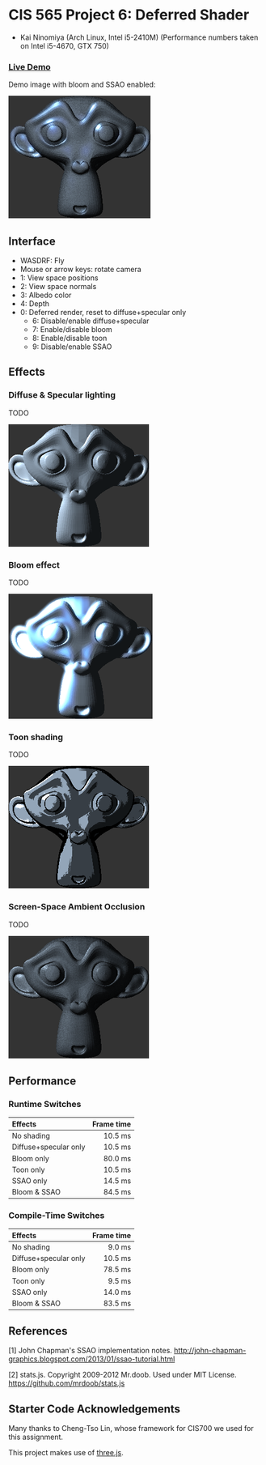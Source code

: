 CIS 565 Project 6: Deferred Shader
==================================

* Kai Ninomiya (Arch Linux, Intel i5-2410M)
    (Performance numbers taken on Intel i5-4670, GTX 750)

### [Live Demo](https://kainino0x.github.io/Project6-DeferredShader/)

Demo image with bloom and SSAO enabled:

![](images/bloom_ssao.png)


Interface
---------

* WASDRF: Fly
* Mouse or arrow keys: rotate camera
* 1: View space positions
* 2: View space normals
* 3: Albedo color
* 4: Depth
* 0: Deferred render, reset to diffuse+specular only
  * 6: Disable/enable diffuse+specular
  * 7: Enable/disable bloom
  * 8: Enable/disable toon
  * 9: Disable/enable SSAO


Effects
-------

### Diffuse & Specular lighting

TODO

![](images/diffuse.png)


### Bloom effect

TODO

![](images/bloom.png)


### Toon shading

TODO

![](images/toon.png)


### Screen-Space Ambient Occlusion

TODO

![](images/with_ssao.png)


Performance
-----------

### Runtime Switches

| Effects               | Frame time |
|:--------------------- | ----------:|
| No shading            |    10.5 ms |
| Diffuse+specular only |    10.5 ms |
| Bloom only            |    80.0 ms |
| Toon only             |    10.5 ms |
| SSAO only             |    14.5 ms |
| Bloom & SSAO          |    84.5 ms |


### Compile-Time Switches

| Effects               | Frame time |
|:--------------------- | ----------:|
| No shading            |     9.0 ms |
| Diffuse+specular only |    10.5 ms |
| Bloom only            |    78.5 ms |
| Toon only             |     9.5 ms |
| SSAO only             |    14.0 ms |
| Bloom & SSAO          |    83.5 ms |


References
----------

[1] John Chapman's SSAO implementation notes.
    http://john-chapman-graphics.blogspot.com/2013/01/ssao-tutorial.html

[2] stats.js. Copyright 2009-2012 Mr.doob. Used under MIT License.
    https://github.com/mrdoob/stats.js


Starter Code Acknowledgements
-----------------------------

Many thanks to Cheng-Tso Lin, whose framework for CIS700 we used for this
assignment.

This project makes use of [three.js](http://www.threejs.org).
